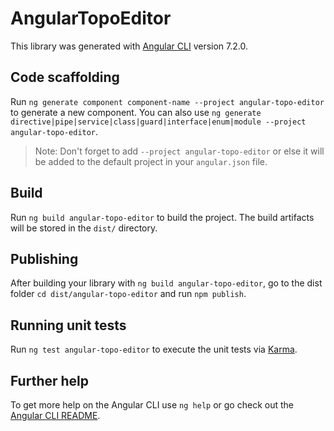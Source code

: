 # AngularTopoEditor

This library was generated with [Angular CLI](https://github.com/angular/angular-cli) version 7.2.0.

## Code scaffolding

Run `ng generate component component-name --project angular-topo-editor` to generate a new component. You can also use `ng generate directive|pipe|service|class|guard|interface|enum|module --project angular-topo-editor`.
> Note: Don't forget to add `--project angular-topo-editor` or else it will be added to the default project in your `angular.json` file. 

## Build

Run `ng build angular-topo-editor` to build the project. The build artifacts will be stored in the `dist/` directory.

## Publishing

After building your library with `ng build angular-topo-editor`, go to the dist folder `cd dist/angular-topo-editor` and run `npm publish`.

## Running unit tests

Run `ng test angular-topo-editor` to execute the unit tests via [Karma](https://karma-runner.github.io).

## Further help

To get more help on the Angular CLI use `ng help` or go check out the [Angular CLI README](https://github.com/angular/angular-cli/blob/master/README.md).
